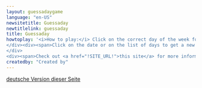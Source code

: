 ```yaml
---
layout: guessadaygame
language: "en-US"
newsitetitle: Guessaday
newtitlelink: guessaday
title: Guessaday
howtoplay: '<i>How to play:</i> Click on the correct day of the week for the random date displayed!
</div><div><span>Click on the date or on the list of days to get a new date!</span>
</div>
<div><span>Check out <a href="!SITE_URL!">this site</a> for more information and an android app with much more options.</span>'
createdby: "Created by"
---
```

<a class="select_language" href="{{ site.baseurl }}/guessaday/play/de">deutsche Version dieser Seite</a>
